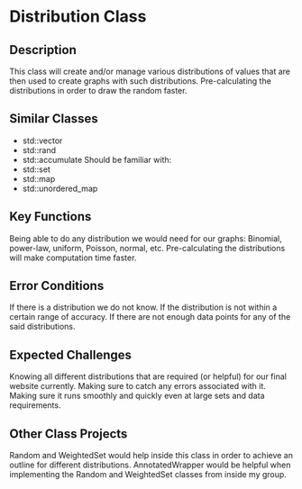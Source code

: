 # Distribution Class

## Description
This class will create and/or manage various distributions of values that are then used to create graphs with such distributions. Pre-calculating the distributions in order to draw the random faster. 

## Similar Classes
- std::vector
- std::rand
- std::accumulate
Should be familiar with:
- std::set
- std::map
- std::unordered_map

## Key Functions
Being able to do any distribution we would need for our graphs:  Binomial, power-law, uniform, Poisson, normal, etc. Pre-calculating the distributions will make computation time faster. 

## Error Conditions
If there is a distribution we do not know. If the distribution is not within a certain range of accuracy. If there are not enough data points for any of the said distributions. 

## Expected Challenges
Knowing all different distributions that are required (or helpful) for our final website currently. Making sure to catch any errors associated with it. Making sure it runs smoothly and quickly even at large sets and data requirements. 

## Other Class Projects
Random and WeightedSet would help inside this class in order to achieve an outline for different distributions. AnnotatedWrapper would be helpful when implementing the Random and WeightedSet classes from inside my group. 
  